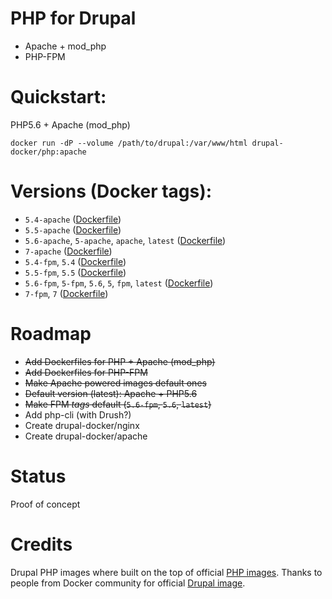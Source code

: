 PHP for Drupal
=============

- Apache + mod_php
- PHP-FPM

# Quickstart:

PHP5.6 + Apache (mod_php)
````
docker run -dP --volume /path/to/drupal:/var/www/html drupal-docker/php:apache
````

# Versions (Docker tags):
- `5.4-apache` ([Dockerfile](https://github.com/drupal-docker/php/blob/master/apache/5.4/Dockerfile))
- `5.5-apache` ([Dockerfile](https://github.com/drupal-docker/php/blob/master/apache/5.5/Dockerfile))
- `5.6-apache`, `5-apache`, `apache`, `latest` ([Dockerfile](https://github.com/drupal-docker/php/blob/master/apache/5.6/Dockerfile))
- `7-apache` ([Dockerfile](https://github.com/drupal-docker/php/blob/master/apache/7/Dockerfile))
- `5.4-fpm`, `5.4` ([Dockerfile](https://github.com/drupal-docker/php/blob/master/fpm/5.4/Dockerfile))
- `5.5-fpm`, `5.5` ([Dockerfile](https://github.com/drupal-docker/php/blob/master/fpm/5.5/Dockerfile))
- `5.6-fpm`, `5-fpm`, `5.6`, `5`, `fpm`, `latest`  ([Dockerfile](https://github.com/drupal-docker/php/blob/master/fpm/5.6/Dockerfile))
- `7-fpm`, `7` ([Dockerfile](https://github.com/drupal-docker/php/blob/master/fpm/7/Dockerfile))

# Roadmap
- ~~Add Dockerfiles for PHP + Apache (mod_php)~~
- ~~Add Dockerfiles for PHP-FPM~~
- ~~Make Apache powered images default ones~~
- ~~Default version (latest): Apache + PHP5.6~~
- ~~Make FPM _tags_ default (`5.6-fpm`, `5.6`, `latest`)~~
- Add php-cli (with Drush?)
- Create drupal-docker/nginx
- Create drupal-docker/apache

# Status
Proof of concept

# Credits
Drupal PHP images where built on the top of official [PHP images](https://hub.docker.com/r/_/php/). Thanks to people from Docker community for official [Drupal image](https://hub.docker.com/r/_/drupal/).
